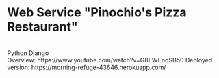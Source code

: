<h1>Web Service "Pinochio's Pizza Restaurant"</h1><br>
Python Django<br>
Overview: https://www.youtube.com/watch?v=G8EWEoqSB50
Deployed version: https://morning-refuge-43646.herokuapp.com/
